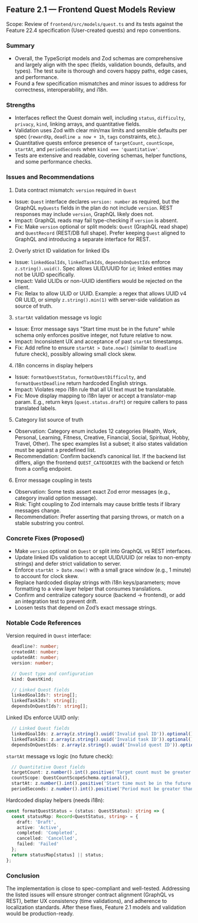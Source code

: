 ## Feature 2.1 — Frontend Quest Models Review

Scope: Review of `frontend/src/models/quest.ts` and its tests against the Feature 22.4 specification (User-created quests) and repo conventions.

### Summary
- Overall, the TypeScript models and Zod schemas are comprehensive and largely align with the spec (fields, validation bounds, defaults, and types). The test suite is thorough and covers happy paths, edge cases, and performance.
- Found a few specification mismatches and minor issues to address for correctness, interoperability, and i18n.

### Strengths
- Interfaces reflect the Quest domain well, including `status`, `difficulty`, `privacy`, `kind`, linking arrays, and quantitative fields.
- Validation uses Zod with clear min/max limits and sensible defaults per spec (`rewardXp`, `deadline ≥ now + 1h`, `tags` constraints, etc.).
- Quantitative quests enforce presence of `targetCount`, `countScope`, `startAt`, and `periodSeconds` when `kind === 'quantitative'`.
- Tests are extensive and readable, covering schemas, helper functions, and some performance checks.

### Issues and Recommendations

1) Data contract mismatch: `version` required in `Quest`
- Issue: `Quest` interface declares `version: number` as required, but the GraphQL `myQuests` fields in the plan do not include `version`. REST responses may include `version`, GraphQL likely does not.
- Impact: GraphQL reads may fail type-checking if `version` is absent.
- Fix: Make `version` optional or split models: `Quest` (GraphQL read shape) and `QuestRecord` (REST/DB full shape). Prefer keeping `Quest` aligned to GraphQL and introducing a separate interface for REST.

2) Overly strict ID validation for linked IDs
- Issue: `linkedGoalIds`, `linkedTaskIds`, `dependsOnQuestIds` enforce `z.string().uuid()`. Spec allows ULID/UUID for `id`; linked entities may not be UUID specifically.
- Impact: Valid ULIDs or non-UUID identifiers would be rejected on the client.
- Fix: Relax to allow ULID or UUID. Example: a regex that allows UUID v4 OR ULID, or simply `z.string().min(1)` with server-side validation as source of truth.

3) `startAt` validation message vs logic
- Issue: Error message says "Start time must be in the future" while schema only enforces positive integer, not future relative to now.
- Impact: Inconsistent UX and acceptance of past `startAt` timestamps.
- Fix: Add refine to ensure `startAt > Date.now()` (similar to `deadline` future check), possibly allowing small clock skew.

4) i18n concerns in display helpers
- Issue: `formatQuestStatus`, `formatQuestDifficulty`, and `formatQuestDeadline` return hardcoded English strings.
- Impact: Violates repo i18n rule that all UI text must be translatable.
- Fix: Move display mapping to i18n layer or accept a translator-map param. E.g., return keys (`quest.status.draft`) or require callers to pass translated labels.

5) Category list source of truth
- Observation: Category enum includes 12 categories (Health, Work, Personal, Learning, Fitness, Creative, Financial, Social, Spiritual, Hobby, Travel, Other). The spec examples list a subset; it also states validation must be against a predefined list.
- Recommendation: Confirm backend’s canonical list. If the backend list differs, align the frontend `QUEST_CATEGORIES` with the backend or fetch from a config endpoint.

6) Error message coupling in tests
- Observation: Some tests assert exact Zod error messages (e.g., category invalid option message).
- Risk: Tight coupling to Zod internals may cause brittle tests if library messages change.
- Recommendation: Prefer asserting that parsing throws, or match on a stable substring you control.

### Concrete Fixes (Proposed)
- Make `version` optional on `Quest` or split into GraphQL vs REST interfaces.
- Update linked IDs validation to accept ULID/UUID (or relax to non-empty strings) and defer strict validation to server.
- Enforce `startAt > Date.now()` with a small grace window (e.g., 1 minute) to account for clock skew.
- Replace hardcoded display strings with i18n keys/parameters; move formatting to a view layer helper that consumes translations.
- Confirm and centralize category source (backend → frontend), or add an integration test to prevent drift.
- Loosen tests that depend on Zod’s exact message strings.

### Notable Code References

Version required in `Quest` interface:
```90:110:frontend/src/models/quest.ts
  deadline?: number;
  createdAt: number;
  updatedAt: number;
  version: number;

  // Quest type and configuration
  kind: QuestKind;

  // Linked Quest fields
  linkedGoalIds?: string[];
  linkedTaskIds?: string[];
  dependsOnQuestIds?: string[];
```

Linked IDs enforce UUID only:
```270:279:frontend/src/models/quest.ts
  // Linked Quest fields
  linkedGoalIds: z.array(z.string().uuid('Invalid goal ID')).optional(),
  linkedTaskIds: z.array(z.string().uuid('Invalid task ID')).optional(),
  dependsOnQuestIds: z.array(z.string().uuid('Invalid quest ID')).optional(),
```

`startAt` message vs logic (no future check):
```279:285:frontend/src/models/quest.ts
  // Quantitative Quest fields
  targetCount: z.number().int().positive('Target count must be greater than 0').optional(),
  countScope: QuestCountScopeSchema.optional(),
  startAt: z.number().int().positive('Start time must be in the future').optional(),
  periodSeconds: z.number().int().positive('Period must be greater than 0 seconds').optional(),
```

Hardcoded display helpers (needs i18n):
```411:421:frontend/src/models/quest.ts
const formatQuestStatus = (status: QuestStatus): string => {
  const statusMap: Record<QuestStatus, string> = {
    draft: 'Draft',
    active: 'Active',
    completed: 'Completed',
    cancelled: 'Cancelled',
    failed: 'Failed'
  };
  return statusMap[status] || status;
};
```

### Conclusion
The implementation is close to spec-compliant and well-tested. Addressing the listed issues will ensure stronger contract alignment (GraphQL vs REST), better UX consistency (time validations), and adherence to localization standards. After these fixes, Feature 2.1 models and validation would be production-ready.


